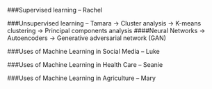 ###Supervised learning – Rachel



###Unsupervised learning – Tamara
-> Cluster analysis
  -> K-means clustering
-> Principal components analysis
####Neural Networks
-> Autoencoders
-> Generative adversarial network (GAN)

###Uses of Machine Learning in Social Media – Luke



###Uses of Machine Learning in Health Care – Seanie 



###Uses of Machine Learning in Agriculture – Mary 

